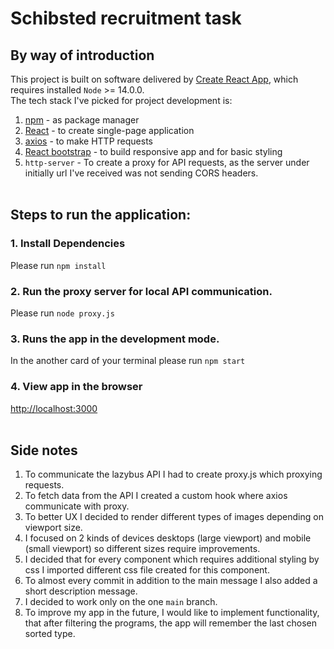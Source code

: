 # Schibsted recruitment task
## By way of introduction
This project is built on software delivered by [Create React App](https://create-react-app.dev/), which requires installed `Node` >= 14.0.0.<br/>
The tech stack I've picked for project development is:
1. [npm](https://www.npmjs.com/) - as package manager
2. [React](https://reactjs.org/) - to create single-page application 
3. [axios](https://www.npmjs.com/package/axios) - to make HTTP requests
4. [React bootstrap](https://react-bootstrap.github.io/) - to build responsive app and for basic styling
5. `http-server` - To create a proxy for API requests, as the server under initially url I've received was not sending CORS headers.<br/><br/>

## Steps to run the application:

### 1. Install Dependencies
Please run `npm install`<br/>

### 2. Run the proxy server for local API communication. 
Please run `node proxy.js`<br/>

### 3. Runs the app in the development mode.
In the another card of your terminal please run `npm start`<br/>

### 4. View app in the browser
[http://localhost:3000](http://localhost:3000)<br/><br/>


## Side notes
1. To communicate the lazybus API I had to create proxy.js which proxying requests.
2. To fetch data from the API I created a custom hook where axios communicate with proxy.
3. To better UX I decided to render different types of images depending on viewport size.
4. I focused on 2 kinds of devices desktops (large viewport) and mobile (small viewport) so different sizes require improvements.
5. I decided that for every component which requires additional styling by css I imported different css file created for this component.
6. To almost every commit in addition to the main message I also added a short description message.
7. I decided to work only on the one `main` branch.
8. To improve my app in the future, I would like to implement functionality, that after filtering the programs, the app will remember the last chosen sorted type.
